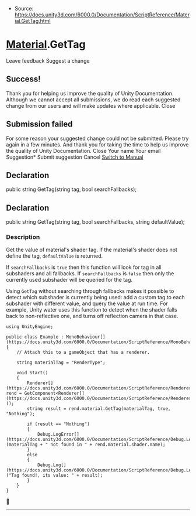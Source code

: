 * Source: https://docs.unity3d.com/6000.0/Documentation/ScriptReference/Material.GetTag.html

#  [Material](https://docs.unity3d.com/6000.0/Documentation/ScriptReference/Material.html).GetTag
Leave feedback
Suggest a change
## Success!
Thank you for helping us improve the quality of Unity Documentation. Although we cannot accept all submissions, we do read each suggested change from our users and will make updates where applicable.
Close
## Submission failed
For some reason your suggested change could not be submitted. Please <a>try again</a> in a few minutes. And thank you for taking the time to help us improve the quality of Unity Documentation.
Close
Your name Your email Suggestion* Submit suggestion
Cancel
[Switch to Manual](https://docs.unity3d.com/6000.0/Documentation/Manual/class-Material.html "Go to Material Component in the Manual")
## Declaration
public string GetTag(string tag, bool searchFallbacks); 
## Declaration
public string GetTag(string tag, bool searchFallbacks, string defaultValue); 
### Description
Get the value of material's shader tag.
If the material's shader does not define the tag, `defaultValue` is returned.  
  
If `searchFallbacks` is `true` then this function will look for tag in all subshaders and all fallbacks. If `searchFallbacks` is `false` then only the currently used subshader will be queried for the tag.  
  
Using `GetTag` without searching through fallbacks makes it possible to detect which subshader is currently being used: add a custom tag to each subshader with different value, and query the value at run time. For example, Unity water uses this function to detect when the shader falls back to non-reflective one, and turns off reflection camera in that case.
```
using UnityEngine;  
  
public class Example : MonoBehaviour[](https://docs.unity3d.com/6000.0/Documentation/ScriptReference/MonoBehaviour.html)
{
    // Attach this to a gameObject that has a renderer.  
  
    string materialTag = "RenderType";  
  
    void Start()
    {
        Renderer[](https://docs.unity3d.com/6000.0/Documentation/ScriptReference/Renderer.html) rend = GetComponent<Renderer[](https://docs.unity3d.com/6000.0/Documentation/ScriptReference/Renderer.html)>();
        string result = rend.material.GetTag(materialTag, true, "Nothing");  
  
        if (result == "Nothing")
        {
            Debug.LogError[](https://docs.unity3d.com/6000.0/Documentation/ScriptReference/Debug.LogError.html)(materialTag + " not found in " + rend.material.shader.name);
        }
        else
        {
            Debug.Log[](https://docs.unity3d.com/6000.0/Documentation/ScriptReference/Debug.Log.html)("Tag found!, its value: " + result);
        }
    }
}
```

* * *
